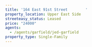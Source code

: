 ```yaml
---
title: '164 East 91st Street        '
property_location: Upper East Side
streeteasy_status: Leased
price: "24000"
agents:
  - /agents/garfield/jed-garfield
property_type: Single-Family
---
```

